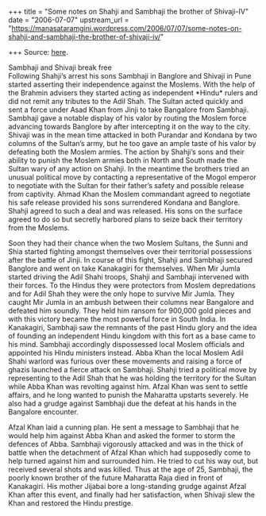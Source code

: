 +++
title = "Some notes on Shahji and Sambhaji the brother of Shivaji-IV"
date = "2006-07-07"
upstream_url = "https://manasataramgini.wordpress.com/2006/07/07/some-notes-on-shahji-and-sambhaji-the-brother-of-shivaji-iv/"

+++
Source: [here](https://manasataramgini.wordpress.com/2006/07/07/some-notes-on-shahji-and-sambhaji-the-brother-of-shivaji-iv/).

Sambhaji and Shivaji break free  
Following Shahji’s arrest his sons Sambhaji in Banglore and Shivaji in Pune started asserting their independence against the Moslems. With the help of the Brahmin advisers they started acting as independent \*Hindu\* rulers and did not remit any tributes to the Adil Shah. The Sultan acted quickly and sent a force under Asad Khan from Jinji to take Bangalore from Sambhaji. Sambhaji gave a notable display of his valor by routing the Moslem force advancing towards Banglore by after intercepting it on the way to the city. Shivaji was in the mean time attacked in both Purandar and Kondana by two columns of the Sultan’s army, but he too gave an ample taste of his valor by defeating both the Moslem armies. The action by Shahji’s sons and their ability to punish the Moslem armies both in North and South made the Sultan wary of any action on Shahji. In the meantime the brothers tried an unusual political move by contacting a representative of the Mogol emperor to negotiate with the Sultan for their father’s safety and possible release from captivity. Ahmad Khan the Moslem commandant agreed to negotiate his safe release provided his sons surrendered Kondana and Banglore. Shahji agreed to such a deal and was released. His sons on the surface agreed to do so but secretly harbored plans to seize back their territory from the Moslems.

Soon they had their chance when the two Moslem Sultans, the Sunni and Shia started fighting amongst themselves over their territorial possessions after the battle of Jinji. In course of this fight, Shahji and Sambhaji secured Banglore and went on take Kanakagiri for themselves. When Mir Jumla started driving the Adil Shahi troops, Shahji and Sambhaji intervened with their forces. To the Hindus they were protectors from Moslem depredations and for Adil Shah they were the only hope to survive Mir Jumla. They caught Mir Jumla in an ambush between their columns near Bangalore and defeated him soundly. They held him ransom for 900,000 gold pieces and with this victory became the most powerful force in South India. In Kanakagiri, Sambhaji saw the remnants of the past Hindu glory and the idea of founding an independent Hindu kingdom with this fort as a base came to his mind. Sambhaji accordingly dispossessed local Moslem officials and appointed his Hindu ministers instead. Abba Khan the local Moslem Adil Shahi warlord was furious over these movements and raising a force of ghazis launched a fierce attack on Sambhaji. Shahji tried a political move by representing to the Adil Shah that he was holding the territory for the Sultan while Abba Khan was revolting against him. Afzal Khan was sent to settle affairs, and he long wanted to punish the Maharatta upstarts severely. He also had a grudge against Sambhaji due the defeat at his hands in the Bangalore encounter.

Afzal Khan laid a cunning plan. He sent a message to Sambhaji that he would help him against Abba Khan and asked the former to storm the defences of Abba. Sambhaji vigorously attacked and was in the thick of battle when the detachment of Afzal Khan which had supposedly come to help turned against him and surrounded him. He tried to cut his way out, but received several shots and was killed. Thus at the age of 25, Sambhaji, the poorly known brother of the future Maharatta Raja died in front of Kanakagiri. His mother Jijabai bore a long-standing grudge against Afzal Khan after this event, and finally had her satisfaction, when Shivaji slew the Khan and restored the Hindu prestige.

